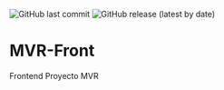 ![GitHub last commit](https://img.shields.io/github/last-commit/CICE-MVR/MVR-Front?style=for-the-badge)
![GitHub release (latest by date)](https://img.shields.io/github/v/release/CICE-MVR/MVR-Front?style=for-the-badge)

# MVR-Front

Frontend Proyecto MVR
